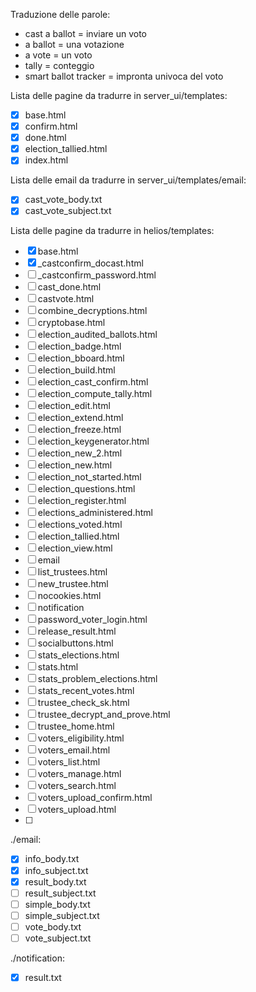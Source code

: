 Traduzione delle parole:
- cast a ballot = inviare un voto
- a ballot = una votazione
- a vote = un voto
- tally = conteggio
- smart ballot tracker = impronta univoca del voto

Lista delle pagine da tradurre in server_ui/templates:
- [x] base.html
- [x] confirm.html
- [x] done.html
- [x] election_tallied.html
- [X] index.html

Lista delle email da tradurre in server_ui/templates/email:
- [x] cast_vote_body.txt
- [x] cast_vote_subject.txt

Lista delle pagine da tradurre in helios/templates:
- [X] base.html
- [X] _castconfirm_docast.html
- [ ] _castconfirm_password.html
- [ ] cast_done.html
- [ ] castvote.html
- [ ] combine_decryptions.html
- [ ] cryptobase.html
- [ ] election_audited_ballots.html
- [ ] election_badge.html
- [ ] election_bboard.html
- [ ] election_build.html
- [ ] election_cast_confirm.html
- [ ] election_compute_tally.html
- [ ] election_edit.html
- [ ] election_extend.html
- [ ] election_freeze.html
- [ ] election_keygenerator.html
- [ ] election_new_2.html
- [ ] election_new.html
- [ ] election_not_started.html
- [ ] election_questions.html
- [ ] election_register.html
- [ ] elections_administered.html
- [ ] elections_voted.html
- [ ] election_tallied.html
- [ ] election_view.html
- [ ] email
- [ ] list_trustees.html
- [ ] new_trustee.html
- [ ] nocookies.html
- [ ] notification
- [ ] password_voter_login.html
- [ ] release_result.html
- [ ] socialbuttons.html
- [ ] stats_elections.html
- [ ] stats.html
- [ ] stats_problem_elections.html
- [ ] stats_recent_votes.html
- [ ] trustee_check_sk.html
- [ ] trustee_decrypt_and_prove.html
- [ ] trustee_home.html
- [ ] voters_eligibility.html
- [ ] voters_email.html
- [ ] voters_list.html
- [ ] voters_manage.html
- [ ] voters_search.html
- [ ] voters_upload_confirm.html
- [ ] voters_upload.html
- [ ]

./email:

- [X] info_body.txt
- [X] info_subject.txt
- [X] result_body.txt
- [ ] result_subject.txt
- [ ] simple_body.txt
- [ ] simple_subject.txt
- [ ] vote_body.txt
- [ ] vote_subject.txt

./notification:

- [X] result.txt

